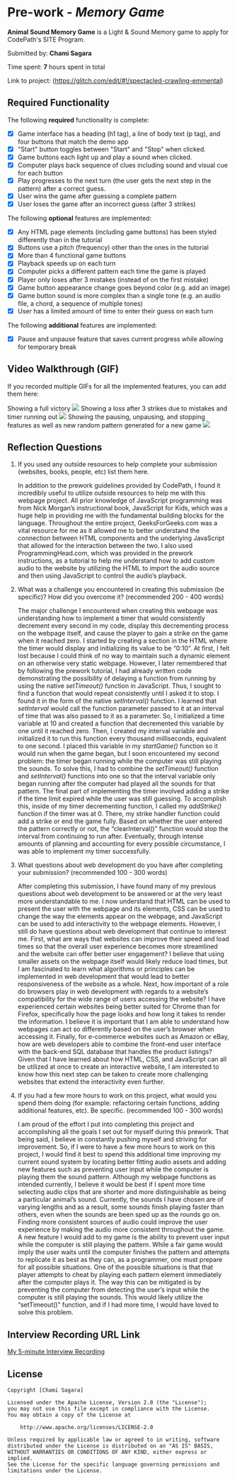 # Pre-work - _Memory Game_

**Animal Sound Memory Game** is a Light & Sound Memory game to apply for CodePath's SITE Program.

Submitted by: **Chami Sagara**

Time spent: **7** hours spent in total

Link to project: (https://glitch.com/edit/#!/spectacled-crawling-emmental)

## Required Functionality

The following **required** functionality is complete:

- [x] Game interface has a heading (h1 tag), a line of body text (p tag), and four buttons that match the demo app
- [x] "Start" button toggles between "Start" and "Stop" when clicked.
- [x] Game buttons each light up and play a sound when clicked.
- [x] Computer plays back sequence of clues including sound and visual cue for each button
- [x] Play progresses to the next turn (the user gets the next step in the pattern) after a correct guess.
- [x] User wins the game after guessing a complete pattern
- [x] User loses the game after an incorrect guess (after 3 strikes)

The following **optional** features are implemented:

- [x] Any HTML page elements (including game buttons) has been styled differently than in the tutorial
- [x] Buttons use a pitch (frequency) other than the ones in the tutorial
- [x] More than 4 functional game buttons
- [x] Playback speeds up on each turn
- [x] Computer picks a different pattern each time the game is played
- [x] Player only loses after 3 mistakes (instead of on the first mistake)
- [x] Game button appearance change goes beyond color (e.g. add an image)
- [x] Game button sound is more complex than a single tone (e.g. an audio file, a chord, a sequence of multiple tones)
- [x] User has a limited amount of time to enter their guess on each turn

The following **additional** features are implemented:

- [x] Pause and unpause feature that saves current progress while allowing for temporary break

## Video Walkthrough (GIF)

If you recorded multiple GIFs for all the implemented features, you can add them here:


Showing a full victory
![](https://cdn.glitch.global/63429d76-9684-4866-b15e-6c99902f15a0/Success.gif?v=1648869297401)
Showing a loss after 3 strikes due to mistakes and timer running out
![](https://cdn.glitch.global/63429d76-9684-4866-b15e-6c99902f15a0/Defeat.gif?v=1648869296972)
Showing the pausing, unpausing, and stopping features as well as new random pattern generated for a new game
![](https://cdn.glitch.global/63429d76-9684-4866-b15e-6c99902f15a0/PausingAndResumingAndStopping.gif?v=1648869297042)

## Reflection Questions

1. If you used any outside resources to help complete your submission (websites, books, people, etc) list them here.
   
   In addition to the prework guidelines provided by CodePath, I found it incredibly useful to utilize outside resources to help me with this webpage project. All prior knowledge of JavaScript programming was from Nick Morgan’s instructional book, JavaScript for Kids, which was a huge help in providing me with the fundamental building blocks for the language. Throughout the entire project, GeeksForGeeks.com was a vital resource for me as it allowed me to better understand the connection between HTML components and the underlying JavaScript that allowed for the interaction between the two. I also used ProgrammingHead.com, which was provided in the prework instructions, as a tutorial to help me understand how to add custom audio to the website by utilizing the HTML to import the audio source and then using JavaScript to control the audio’s playback.

2. What was a challenge you encountered in creating this submission (be specific)? How did you overcome it? (recommended 200 - 400 words)
   
   The major challenge I encountered when creating this webpage was understanding how to implement a timer that would consistently decrement every second in my code, display this decrementing process on the webpage itself, and cause the player to gain a strike on the game when it reached zero.
I started by creating a section in the HTML where the timer would display and initializing its value to be “0:10”. At first, I felt lost because I could think of no way to maintain such a dynamic element on an otherwise very static webpage. However, I later remembered that by following the prework tutorial, I had already written code demonstrating the possibility of delaying a function from running by using the native *setTimeout()* function in JavaScript. Thus, I sought to find a function that would repeat consistently until I asked it to stop. I found it in the form of the native *setInterval()* function.
I learned that *setInterval* would call the function parameter passed to it at an interval of time that was also passed to it as a parameter. So, I initialized a time variable at 10 and created a function that decremented this variable by one until it reached zero. Then, I created my interval variable and initialized it to run this function every thousand milliseconds, equivalent to one second. I placed this variable in my *startGame()* function so it would run when the game began, but I soon encountered my second problem: the timer began running while the computer was still playing the sounds. To solve this, I had to combine the *setTimeout()* function and *setInterval()* functions into one so that the interval variable only began running after the computer had played all the sounds for that pattern.
The final part of implementing the timer involved adding a strike if the time limit expired while the user was still guessing. To accomplish this, inside of my timer decrementing function, I called my *addStrike()* function if the timer was at 0. There, my strike handler function could add a strike or end the game fully. Based on whether the user entered the pattern correctly or not, the “clearInterval()”  function would stop the interval from continuing to run after. Eventually, through intense amounts of planning and accounting for every possible circumstance, I was able to implement my timer successfully.


3. What questions about web development do you have after completing your submission? (recommended 100 - 300 words)
   
   After completing this submission, I have found many of my previous questions about web development to be answered or at the very least more understandable to me. I now understand that HTML can be used to present the user with the webpage and its elements, CSS can be used to change the way the elements appear on the webpage, and JavaScript can be used to add interactivity to the webpage elements. However, I still do have questions about web development that continue to interest me.
First, what are ways that websites can improve their speed and load times so that the overall user experience becomes more streamlined and the website can offer better user engagement? I believe that using smaller assets on the webpage itself would likely reduce load times, but I am fascinated to learn what algorithms or principles can be implemented in web development that would lead to better responsiveness of the website as a whole.
Next, how important of a role do browsers play in web development with regards to a website’s compatibility for the wide range of users accessing the website? I have experienced certain websites being better suited for Chrome than for Firefox, specifically how the page looks and how long it takes to render the information. I believe it is important that I am able to understand how webpages can act so differently based on the user’s browser when accessing it.
Finally, for e-commerce websites such as Amazon or eBay, how are web developers able to combine the front-end user interface with the back-end SQL database that handles the product listings? Given that I have learned about how HTML, CSS, and JavaScript can all be utilized at once to create an interactive website, I am interested to know how this next step can be taken to create more challenging websites that extend the interactivity even further.


4. If you had a few more hours to work on this project, what would you spend them doing (for example: refactoring certain functions, adding additional features, etc). Be specific. (recommended 100 - 300 words)
   
   I am proud of the effort I put into completing this project and accomplishing all the goals I set out for myself during this prework. That being said, I believe in constantly pushing myself and striving for improvement. So, if I were to have a few more hours to work on this project, I would find it best to spend this additional time improving my current sound system by locating better fitting audio assets and adding new features such as preventing user input while the computer is playing them the sound pattern.
Although my webpage functions as intended currently, I believe it would be best if I spent more time selecting audio clips that are shorter and more distinguishable as being a particular animal’s sound. Currently, the sounds I have chosen are of varying lengths and as a result, some sounds finish playing faster than others, even when the sounds are been sped up as the rounds go on. Finding more consistent sources of audio could improve the user experience by making the audio more consistent throughout the game.
A new feature I would add to my game is the ability to prevent user input while the computer is still playing the pattern. While a fair game would imply the user waits until the computer finishes the pattern and attempts to replicate it as best as they can, as a programmer, one must prepare for all possible situations. One of the possible situations is that that player attempts to cheat by playing each pattern element immediately after the computer plays it. The way this can be mitigated is by preventing the computer from detecting the user’s input while the computer is still playing the sounds. This would likely utilize the “setTimeout()” function, and if I had more time, I would have loved to solve this problem.


## Interview Recording URL Link

[My 5-minute Interview Recording](your-link-here)

## License

    Copyright [Chami Sagara]

    Licensed under the Apache License, Version 2.0 (the "License");
    you may not use this file except in compliance with the License.
    You may obtain a copy of the License at

        http://www.apache.org/licenses/LICENSE-2.0

    Unless required by applicable law or agreed to in writing, software
    distributed under the License is distributed on an "AS IS" BASIS,
    WITHOUT WARRANTIES OR CONDITIONS OF ANY KIND, either express or implied.
    See the License for the specific language governing permissions and
    limitations under the License.
